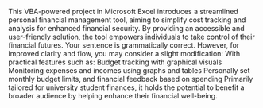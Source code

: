 This VBA-powered project in Microsoft Excel introduces a streamlined personal financial management tool, aiming to simplify cost tracking and analysis for enhanced financial security. 
By providing an accessible and user-friendly solution, the tool empowers individuals to take control of their financial futures. 
Your sentence is grammatically correct. However, for improved clarity and flow, you may consider a slight modification:
With practical features such as: 
  Budget tracking with graphical visuals
  Monitoring expenses and incomes using graphs and tables
  Personally set monthly budget limits, and financial feedback based on spending
Primarily tailored for university student finances, it holds the potential to benefit a broader audience by helping enhance their financial well-being.

